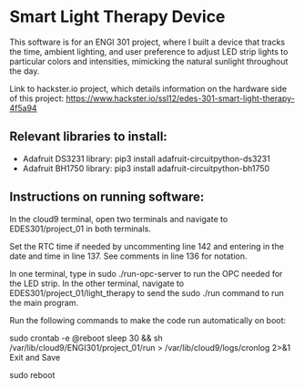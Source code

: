 # Smart Light Therapy Device

This software is for an ENGI 301 project, where I built a device that tracks the time, ambient lighting, and user preference to adjust LED strip lights to particular colors and intensities, mimicking the natural sunlight throughout the day.

Link to hackster.io project, which details information on the hardware side of this project: https://www.hackster.io/ssl12/edes-301-smart-light-therapy-4f5a94

## Relevant libraries to install:
- Adafruit DS3231 library:
pip3 install adafruit-circuitpython-ds3231
- Adafruit BH1750 library:
pip3 install adafruit-circuitpython-bh1750

## Instructions on running software:
In the cloud9 terminal, open two terminals and navigate to EDES301/project_01 in both terminals.

Set the RTC time if needed by uncommenting line 142 and entering in the date and time in line 137. See comments in line 136 for notation.

In one terminal, type in sudo ./run-opc-server to run the OPC needed for the LED strip. In the other terminal, navigate to EDES301/project_01/light_therapy to send the sudo ./run command to run the main program.

Run the following commands to make the code run automatically on boot:

sudo crontab -e
@reboot sleep 30 && sh /var/lib/cloud9/ENGI301/project_01/run > /var/lib/cloud9/logs/cronlog 2>&1
Exit and Save

sudo reboot

